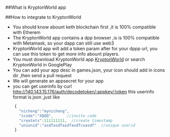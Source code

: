 ##What is KryptonWorld app


##How to integrate to KryptonWorld
* You should know abount keth blockchain first ,it is 100% compatible with Etherem
* The KryptonWorld app contains a dpp browser ,is is 100% compatible with Metamask, so your dapp can still use web3
* KryptonWorld app will add a token param after for your dppp url, you can use this token to get more info abount players.
* You must download KryptonWorld app [KryptonWorld](http://d.kxq.one/) or search KryptonWorld in GooglePlay
* You can add your app desc in games.json, your icon should add in icons dir ,then send a pull request 
* We will generate an appsecret for your app 
* you can get userinfo by 
    curl http://140.143.15.176/auth/decodetoken/:appkey/:token
  this userinfo format is json ,just like 
```javascript    
    {
      "nicheng":"mynicheng",
      "icode":"XQQQ",      //invite code
      "createts":111111111,  //create timestamp
      "unionid":"asdfasdfasdfasdfcxasdf"  //unique userid
    }
```



##

